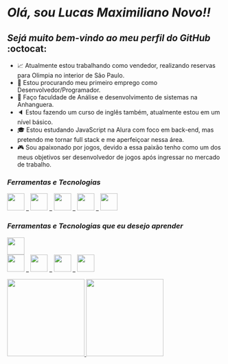 # **_Olá, sou Lucas Maximiliano Novo!!_**
## _Sejá muito bem-vindo ao meu perfil do GitHub_ :octocat:

- :chart_with_upwards_trend: Atualmente estou trabalhando como vendedor, realizando reservas para Olimpia no interior de São Paulo.
- :mag_right: Estou procurando meu primeiro emprego como Desenvolvedor/Programador.
- :book: Faço faculdade de Análise e desenvolvimento de sistemas na Anhanguera.
- :speaker: Estou fazendo um curso de inglês também, atualmente estou em um nível básico.
- :mortar_board: Estou estudando JavaScript na Alura com foco em back-end, mas pretendo me tornar full stack e me aperfeiçoar nessa área.
- :video_game: Sou apaixonado por jogos, devido a essa paixão tenho como um dos meus objetivos ser desenvolvedor de jogos após ingressar no mercado de trabalho.

### _Ferramentas e Tecnologias_
<img src="https://cdn.jsdelivr.net/gh/devicons/devicon@latest/icons/javascript/javascript-original.svg" height="40" width="40"/> _ <img src="https://cdn.jsdelivr.net/gh/devicons/devicon@latest/icons/git/git-original.svg" height="40" width="40"/> _ <img src="https://cdn.jsdelivr.net/gh/devicons/devicon@latest/icons/github/github-original.svg" height="40" width="40"/> _ <img src="https://cdn.jsdelivr.net/gh/devicons/devicon@latest/icons/html5/html5-original.svg" height="40" width="40"/> _ <img src="https://cdn.jsdelivr.net/gh/devicons/devicon@latest/icons/css3/css3-original.svg" height="40" width="40"/>

### _Ferramentas e Tecnologias que eu desejo aprender_
<img src="https://cdn.jsdelivr.net/gh/devicons/devicon@latest/icons/c/c-plain.svg" height="40" width="40"/> <br> <img src="https://cdn.jsdelivr.net/gh/devicons/devicon@latest/icons/cplusplus/cplusplus-plain.svg" height="40" width="40"/> _ <img src="https://cdn.jsdelivr.net/gh/devicons/devicon@latest/icons/csharp/csharp-plain.svg" height="40" width="40"/> _ <img src="https://cdn.jsdelivr.net/gh/devicons/devicon@latest/icons/unrealengine/unrealengine-original.svg" height="40" width="40"/> _ <img src="https://cdn.jsdelivr.net/gh/devicons/devicon@latest/icons/unity/unity-plain.svg" height="40" width="40"/>  

<div>
<a href="https://github.com/LucasMaximilianoNovo">
<img loading="lazy" height="180em" src="https://github-readme-stats.vercel.app/api/top-langs/?username=LucasMaximilianoNovo&layout=compact&langs_count=7&theme=dracula"/>
<img loading="lazy" height="180em" src="https://github-readme-stats.vercel.app/api?username=LucasMaximilianoNovo&show_icons=true&theme=dracula&include_all_commits=true&count_private=true"/>
</div>
